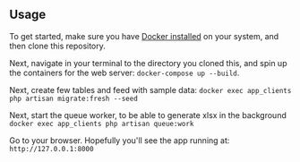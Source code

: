 ## Usage

To get started, make sure you have [Docker installed](https://docs.docker.com/docker-for-mac/install/) on your system, and then clone this repository.

Next, navigate in your terminal to the directory you cloned this, and spin up the containers for the web server:
`docker-compose up --build`.

Next, create few tables and feed with sample data:
`docker exec app_clients php artisan migrate:fresh --seed`

Next, start the queue worker, to be able to generate xlsx in the background
`docker exec app_clients php artisan queue:work`

Go to your browser. Hopefully you'll see the app running at:
`http://127.0.0.1:8000`

